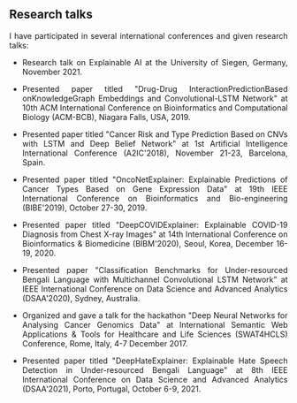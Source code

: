 ## Research talks
<p style='text-align: justify;'>I have participated in several international conferences and given research talks:</p>

- <p style='text-align: justify;'> Research talk on Explainable AI at the University of Siegen, Germany, November 2021.</p> 
- <p style='text-align: justify;'> Presented paper titled "Drug-Drug InteractionPredictionBased onKnowledgeGraph Embeddings and Convolutional-LSTM Network" at 10th ACM International Conference on Bioinformatics and Computational Biology (ACM-BCB), Niagara Falls, USA, 2019.</p> 
- <p style='text-align: justify;'> Presented paper titled "Cancer Risk and Type Prediction Based on CNVs with LSTM and Deep Belief Network" at 1st Artificial Intelligence International Conference (A2IC'2018), November 21-23, Barcelona, Spain.</p> 
- <p style='text-align: justify;'> Presented paper titled "OncoNetExplainer: Explainable Predictions of Cancer Types Based on Gene Expression Data" at 19th IEEE International Conference on  Bioinformatics and Bio-engineering (BIBE'2019), October 27-30, 2019.</p> 
- <p style='text-align: justify;'> Presented paper titled "DeepCOVIDExplainer: Explainable COVID-19 Diagnosis from Chest X-ray Images" at 14th International Conference on Bioinformatics & Biomedicine (BIBM'2020), Seoul, Korea, December 16-19, 2020.</p> 
- <p style='text-align: justify;'> Presented paper "Classification Benchmarks for Under-resourced Bengali Language with Multichannel Convolutional LSTM Network” at IEEE International Conference on Data Science and Advanced Analytics (DSAA'2020), Sydney, Australia.</p> 
- <p style='text-align: justify;'> Organized and gave a talk for the hackathon "Deep Neural Networks for Analysing Cancer Genomics Data" at International Semantic Web Applications & Tools for Healthcare and Life Sciences (SWAT4HCLS) Conference, Rome, Italy, 4-7 December 2017.</p> 
- <p style='text-align: justify;'> Presented paper titled "DeepHateExplainer: Explainable Hate Speech Detection in Under-resourced Bengali Language" at 8th IEEE International Conference on Data Science and Advanced Analytics (DSAA'2021), Porto, Portugal, October 6-9, 2021.</p> 
